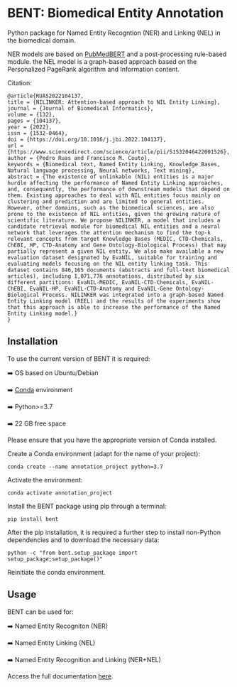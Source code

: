 # BENT: Biomedical Entity Annotation

Python package for Named Entity Recogntion (NER) and Linking (NEL) in the biomedical domain.

NER models are based on [PubMedBERT](https://arxiv.org/pdf/2007.15779.pdf) and a post-processing rule-based module.
the NEL model is a graph-based approach based on the Personalized PageRank algorithm and Information content.


Citation:

```
@article{RUAS2022104137,
title = {NILINKER: Attention-based approach to NIL Entity Linking},
journal = {Journal of Biomedical Informatics},
volume = {132},
pages = {104137},
year = {2022},
issn = {1532-0464},
doi = {https://doi.org/10.1016/j.jbi.2022.104137},
url = {https://www.sciencedirect.com/science/article/pii/S1532046422001526},
author = {Pedro Ruas and Francisco M. Couto},
keywords = {Biomedical text, Named Entity Linking, Knowledge Bases, Natural language processing, Neural networks, Text mining},
abstract = {The existence of unlinkable (NIL) entities is a major hurdle affecting the performance of Named Entity Linking approaches, and, consequently, the performance of downstream models that depend on them. Existing approaches to deal with NIL entities focus mainly on clustering and prediction and are limited to general entities. However, other domains, such as the biomedical sciences, are also prone to the existence of NIL entities, given the growing nature of scientific literature. We propose NILINKER, a model that includes a candidate retrieval module for biomedical NIL entities and a neural network that leverages the attention mechanism to find the top-k relevant concepts from target Knowledge Bases (MEDIC, CTD-Chemicals, ChEBI, HP, CTD-Anatomy and Gene Ontology-Biological Process) that may partially represent a given NIL entity. We also make available a new evaluation dataset designated by EvaNIL, suitable for training and evaluating models focusing on the NIL entity linking task. This dataset contains 846,165 documents (abstracts and full-text biomedical articles), including 1,071,776 annotations, distributed by six different partitions: EvaNIL-MEDIC, EvaNIL-CTD-Chemicals, EvaNIL-ChEBI, EvaNIL-HP, EvaNIL-CTD-Anatomy and EvaNIL-Gene Ontology-Biological Process. NILINKER was integrated into a graph-based Named Entity Linking model (REEL) and the results of the experiments show that this approach is able to increase the performance of the Named Entity Linking model.}
}
```

## Installation

To use the current version of BENT it is required:

:arrow_right: OS based on Ubuntu/Debian

:arrow_right: [Conda](https://docs.conda.io/en/latest/) environment

:arrow_right: Python>=3.7

:arrow_right: 22 GB free space


Please ensure that you have the appropriate version of Conda installed.

Create a Conda environment (adapt for the name of your project):

```
conda create --name annotation_project python=3.7
```

Activate the environment:

```
conda activate annotation_project
```

Install the BENT package using pip through a terminal:

```
pip install bent
```

After the pip installation, it is required a further step to install non-Python dependencies and to download the necessary data:

```
python -c "from bent.setup_package import setup_package;setup_package()"
```

Reinitiate the conda environment.


## Usage

BENT can be used for:

:arrow_right: Named Entity Recogniton (NER)

:arrow_right: Named Entity Linking (NEL)

:arrow_right: Named Entity Recognition and Linking (NER+NEL)


Access the full documentation [here]().
